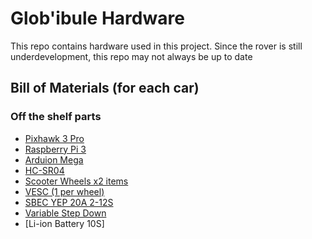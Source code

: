 # Glob'ibule Hardware
This repo contains hardware used in this project. Since the rover is still underdevelopment, this repo may not always be up to date

## Bill of Materials (for each car)

### Off the shelf parts
* [Pixhawk 3 Pro](https://docs.px4.io/v1.9.0/en/flight_controller/pixhawk3_pro.html)
* [Raspberry Pi 3](https://www.raspberrypi.org/products/raspberry-pi-3-model-b/)
* [Arduion Mega](https://www.arduino.cc/en/Guide/ArduinoMega2560)
* [HC-SR04](https://www.sparkfun.com/products/13959) 
* [Scooter Wheels x2 items](https://m.banggood.com/8inch-24V36V48V-Brushless-Hub-Motor-Toothless-Wheel-For-Electric-Scooter-Skateboard-p-1432409.html?akmClientCountry=America&rmmds=detail-bottom-alsolike)
* [VESC (1 per wheel)](https://www.amazon.com/Hardware-Project-Continuous-Electric-Skateboard/dp/B07FT87JT8)
* [SBEC YEP 20A 2-12S](https://www.amazon.com/HobbyKing-2-12S-Selectable-Voltage-Output/dp/B00USQZDFI)
* [Variable Step Down](https://fr.banggood.com/LM2596-DC-DC-Verstellbar-Step-Down-Schaltregler-Power-Supply-Module-p-88252.html?gmcCountry=FR&currency=EUR&cur_warehouse=CN&createTmp=1&utm_source=googleshopping&utm_medium=cpc_bgcs&utm_content=frank&utm_campaign=pla-frg-rm-all-purchase-pc&gclid=CjwKCAjwzdLrBRBiEiwAEHrAYn-3sZP2eYTkSqJ83FbqmSMePFrIeE1ADDOpt4L-IA-97UQntO-owhoCLh4QAvD_BwE)
* [Li-ion Battery 10S]
